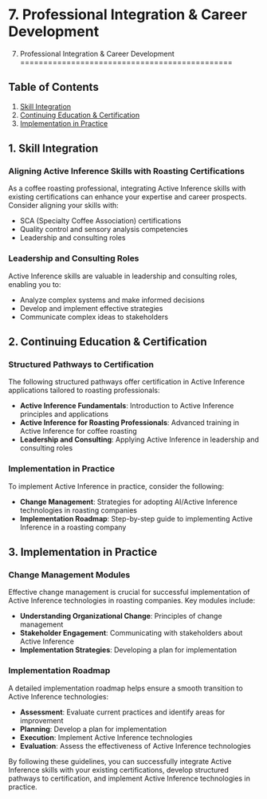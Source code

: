 # 7. Professional Integration & Career Development

7. Professional Integration & Career Development
==============================================

## Table of Contents
1. [Skill Integration](#skill-integration)
2. [Continuing Education & Certification](#continuing-education-certification)
3. [Implementation in Practice](#implementation-in-practice)

## 1. Skill Integration
### Aligning Active Inference Skills with Roasting Certifications

As a coffee roasting professional, integrating Active Inference skills with existing certifications can enhance your expertise and career prospects. Consider aligning your skills with:

*   SCA (Specialty Coffee Association) certifications
*   Quality control and sensory analysis competencies
*   Leadership and consulting roles

### Leadership and Consulting Roles

Active Inference skills are valuable in leadership and consulting roles, enabling you to:

*   Analyze complex systems and make informed decisions
*   Develop and implement effective strategies
*   Communicate complex ideas to stakeholders

## 2. Continuing Education & Certification
### Structured Pathways to Certification

The following structured pathways offer certification in Active Inference applications tailored to roasting professionals:

*   **Active Inference Fundamentals**: Introduction to Active Inference principles and applications
*   **Active Inference for Roasting Professionals**: Advanced training in Active Inference for coffee roasting
*   **Leadership and Consulting**: Applying Active Inference in leadership and consulting roles

### Implementation in Practice

To implement Active Inference in practice, consider the following:

*   **Change Management**: Strategies for adopting AI/Active Inference technologies in roasting companies
*   **Implementation Roadmap**: Step-by-step guide to implementing Active Inference in a roasting company

## 3. Implementation in Practice
### Change Management Modules

Effective change management is crucial for successful implementation of Active Inference technologies in roasting companies. Key modules include:

*   **Understanding Organizational Change**: Principles of change management
*   **Stakeholder Engagement**: Communicating with stakeholders about Active Inference
*   **Implementation Strategies**: Developing a plan for implementation

### Implementation Roadmap

A detailed implementation roadmap helps ensure a smooth transition to Active Inference technologies:

*   **Assessment**: Evaluate current practices and identify areas for improvement
*   **Planning**: Develop a plan for implementation
*   **Execution**: Implement Active Inference technologies
*   **Evaluation**: Assess the effectiveness of Active Inference technologies

By following these guidelines, you can successfully integrate Active Inference skills with your existing certifications, develop structured pathways to certification, and implement Active Inference technologies in practice.